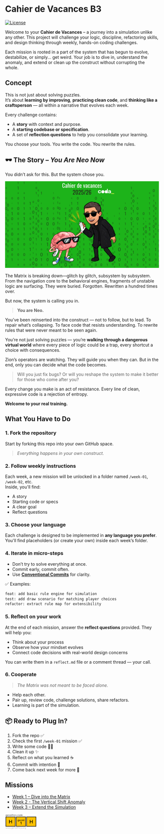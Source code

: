 # Cahier de Vacances B3 
[![License](https://img.shields.io/github/license/coda-school/cahier-de-vacances-b3.svg)](https://github.com/coda-school/cahier-de-vacances-b3/?tab=MIT-1-ov-file#readme)

Welcome to your **Cahier de Vacances** – a journey into a simulation unlike any other. 
This project will challenge your logic, discipline, refactoring skills, and design thinking through weekly, hands-on coding challenges.

Each mission is rooted in a part of the system that has begun to evolve, destabilize, or simply... get weird. 
Your job is to dive in, understand the anomaly, and extend or clean up the construct without corrupting the whole.

## Concept
This is not just about solving puzzles.  
It’s about **learning by improving**, **practicing clean code**, and **thinking like a craftsperson** — all within a narrative that evolves each week.

Every challenge contains:
- A **story** with context and purpose.
- A **starting codebase or specification**.
- A set of **reflection questions** to help you consolidate your learning.

You choose your tools. You write the code. You rewrite the rules.

## 🕶️ The Story – *You Are Neo Now*
You didn’t ask for this.
But the system chose you.

![Cahier de vacances 2025-26](img/cahier-vacances.webp)

The Matrix is breaking down—glitch by glitch, subsystem by subsystem.
From the navigation core to the behavioral engines, fragments of unstable logic are surfacing.
They were buried. Forgotten. Rewritten a hundred times over.

But now, the system is calling you in.

> **You are Neo.**

You’ve been reinserted into the construct — not to follow, but to lead.
To repair what’s collapsing.
To face code that resists understanding.
To rewrite rules that were never meant to be seen again.

You’re not just solving puzzles — you’re **walking through a dangerous virtual world** where every piece of logic could be a trap, every shortcut a choice with consequences.

Zion’s operators are watching.
They will guide you when they can.
But in the end, only you can decide what the code becomes.

> Will you just fix bugs?
> Or will you reshape the system to make it better for those who come after you?

Every change you make is an act of resistance.
Every line of clean, expressive code is a rejection of entropy.

**Welcome to your real training.**

## What You Have to Do
### 1. Fork the repository
Start by forking this repo into your own GitHub space.
> _Everything happens in your own construct._

### 2. Follow weekly instructions
Each week, a new mission will be unlocked in a folder named `/week-01`, `/week-02`, etc.  
Inside, you'll find:
- A story
- Starting code or specs
- A clear goal
- Reflect questions

### 3. Choose your language
Each challenge is designed to be implemented in **any language you prefer**.  
You'll find placeholders (or create your own) inside each week’s folder.

### 4. Iterate in micro-steps
- Don’t try to solve everything at once.
- Commit early, commit often.
- Use [**Conventional Commits**](https://www.conventionalcommits.org/en/v1.0.0/) for clarity.

✅ Examples:
```bash
feat: add basic rule engine for simulation
test: add draw scenario for matching player choices
refactor: extract rule map for extensibility
```


### 5. Reflect on your work
At the end of each mission, answer the **reflect questions** provided.
They will help you:
* Think about your process
* Observe how your mindset evolves
* Connect code decisions with real-world design concerns

You can write them in a `reflect.md` file or a comment thread — your call.

### 6. Cooperate
> *The Matrix was not meant to be faced alone.*

- Help each other.
- Pair up, review code, challenge solutions, share refactors.
- Learning is part of the simulation.

## 📦 Ready to Plug In?

1. Fork the repo ✅
2. Check the first `/week-01` mission ✅
3. Write some code 🧑‍💻
4. Clean it up ✨
5. Reflect on what you learned ☕
6. Commit with intention 📄
7. Come back next week for more 🔁

## Missions
- [Week 1 – Dive into the Matrix](exercise/week01/docs/MISSION.md)
- [Week 2 - The Vertical Shift Anomaly](exercise/week02/docs/MISSION.md)
- [Week 3 – Extend the Simulation](exercise/week03/docs/MISSION.md)

[![genaithics-H-1-HZ](https://github.com/Mathieu-genAI/genaithics/raw/main/img/genaithics_code_H-1-H_104x50.png)](https://github.com/Mathieu-genAI/genaithics?tab=readme-ov-file#the-genaithics-codes)

